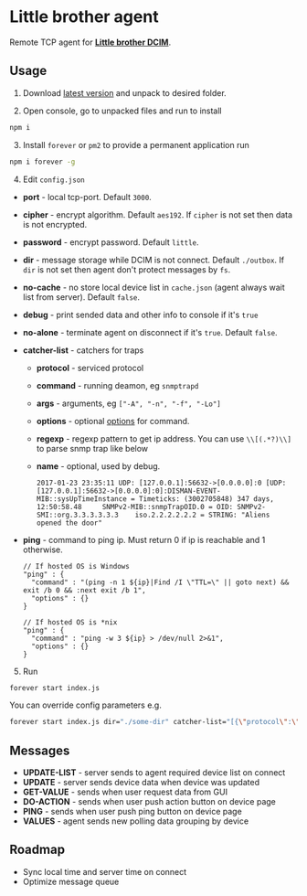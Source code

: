 # Little brother agent

Remote TCP agent for **[Little brother DCIM](https://github.com/little-brother/little-brother-dcim)**. 

## Usage

1. Download [latest version](https://github.com/little-brother/little-brother-dcim-agent/archive/master.zip) and unpack to desired folder.

2. Open console, go to unpacked files and run to install 
  ``` bash
  npm i
  ```

3. Install `forever` or `pm2` to provide a permanent application run
  ``` bash
  npm i forever -g
  ```

4. Edit `config.json`

  * **port** - local tcp-port. Default `3000`.
  * **cipher** - encrypt algorithm. Default `aes192`. If `cipher` is not set then data is not encrypted. 
  * **password** - encrypt password. Default `little`.
  * **dir** - message storage while DCIM is not connect. Default `./outbox`. If `dir` is not set then agent don't protect messages by `fs`.
  * **no-cache** - no store local device list in `cache.json` (agent always wait list from server). Default `false`.
  * **debug** - print sended data and other info to console if it's `true`
  * **no-alone** - terminate agent on disconnect if it's `true`. Default `false`.
  * **catcher-list** - catchers for traps
    * **protocol** - serviced protocol
    * **command** - running deamon, eg `snmptrapd`
    * **args** - arguments, eg `["-A", "-n", "-f", "-Lo"]`
    * **options** - optional [options](https://nodejs.org/api/child_process.html#child_process_child_process_spawn_command_args_options) for command.
    * **regexp** - regexp pattern to get ip address. You can use `\\[(.*?)\\]` to parse snmp trap like below
	* **name** - optional, used by debug. 

      ```
      2017-01-23 23:35:11 UDP: [127.0.0.1]:56632->[0.0.0.0]:0 [UDP: [127.0.0.1]:56632->[0.0.0.0]:0]:DISMAN-EVENT-MIB::sysUpTimeInstance = Timeticks: (3002705848) 347 days, 12:50:58.48     SNMPv2-MIB::snmpTrapOID.0 = OID: SNMPv2-SMI::org.3.3.3.3.3.3    iso.2.2.2.2.2.2 = STRING: "Aliens opened the door"
      ```
  * **ping** - command to ping ip. Must return 0 if ip is reachable and 1 otherwise. 

      ```
      // If hosted OS is Windows
      "ping" : {
        "command" : "(ping -n 1 ${ip}|Find /I \"TTL=\" || goto next) && exit /b 0 && :next exit /b 1", 
        "options" : {}
      }

      // If hosted OS is *nix
      "ping" : {
        "command" : "ping -w 3 ${ip} > /dev/null 2>&1",
        "options" : {}
      }
      ```

5. Run
  ``` bash
  forever start index.js
  ```

  You can override config parameters e.g.  
  ``` bash
  forever start index.js dir="./some-dir" catcher-list="[{\"protocol\":\"snmp\", \"command\":\"snmptrapd\", \"args\":[\"-A\", \"-n\", \"-f\", \"-Lo\"], \"regexp\":\"\\[(.*?)\\]\", \"name\": \"SNMP\"}]"
  ```

## Messages

  * **UPDATE-LIST** - server sends to agent required device list on connect
  * **UPDATE** - server sends device data when device was updated
  * **GET-VALUE** - sends when user request data from GUI
  * **DO-ACTION** - sends when user push action button on device page
  * **PING** - sends when user push ping button on device page
  * **VALUES** - agent sends new polling data grouping by device	

## Roadmap

  * Sync local time and server time on connect
  * Optimize message queue